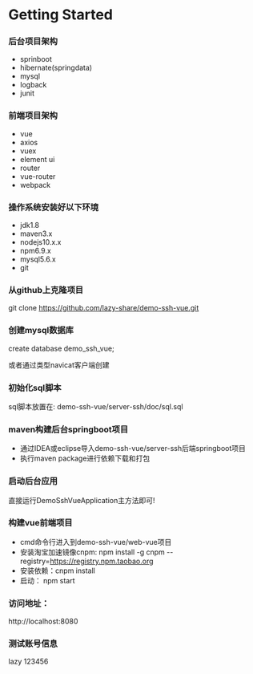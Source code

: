 # Getting Started

### 后台项目架构
- sprinboot
- hibernate(springdata)
- mysql
- logback
- junit

### 前端项目架构
- vue
- axios
- vuex
- element ui
- router
- vue-router
- webpack

### 操作系统安装好以下环境
- jdk1.8
- maven3.x
- nodejs10.x.x
- npm6.9.x
- mysql5.6.x
- git

### 从github上克隆项目

git clone https://github.com/lazy-share/demo-ssh-vue.git

### 创建mysql数据库

create database demo_ssh_vue;

或者通过类型navicat客户端创建

### 初始化sql脚本
sql脚本放置在: demo-ssh-vue/server-ssh/doc/sql.sql

### maven构建后台springboot项目
- 通过IDEA或eclipse导入demo-ssh-vue/server-ssh后端springboot项目
- 执行maven package进行依赖下载和打包

###  启动后台应用
直接运行DemoSshVueApplication主方法即可!



### 构建vue前端项目
- cmd命令行进入到demo-ssh-vue/web-vue项目
- 安装淘宝加速镜像cnpm: npm install -g cnpm --registry=https://registry.npm.taobao.org
- 安装依赖：cnpm install 
- 启动： npm start

### 访问地址：
http://localhost:8080

### 测试账号信息
lazy 123456
